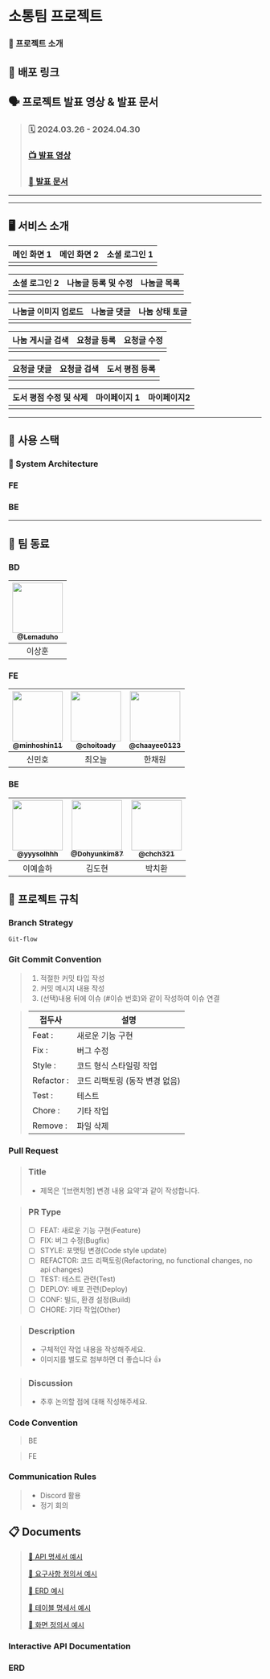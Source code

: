 # 소통팀 프로젝트

### 📖 프로젝트 소개

>

## :link: 배포 링크

>

## 🗣️ 프로젝트 발표 영상 & 발표 문서

> ### 🗓️ 2024.03.26 - 2024.04.30
>
> ### [📺 발표 영상]()
>
> ### [📑 발표 문서]()

---

---

## 🖥️ 서비스 소개

| 메인 화면 1 | 메인 화면 2 | 소셜 로그인 1 |
| :---------: | :---------: | :-----------: |
|             |             |               |

| 소셜 로그인 2 | 나눔글 등록 및 수정 | 나눔글 목록 |
| :-----------: | :-----------------: | :---------: |
|               |                     |             |

| 나눔글 이미지 업로드 | 나눔글 댓글 | 나눔 상태 토글 |
| :------------------: | :---------: | :------------: |
|                      |             |                |

| 나눔 게시글 검색 | 요청글 등록 | 요청글 수정 |
| :--------------: | :---------: | :---------: |
|                  |             |             |

| 요청글 댓글 | 요청글 검색 | 도서 평점 등록 |
| :---------: | :---------: | :------------: |
|             |             |                |

| 도서 평점 수정 및 삭제 | 마이페이지 1 | 마이페이지2 |
| :--------------------: | :----------: | :---------: |
|                        |              |             |

---

## 🧰 사용 스택

### :wrench: System Architecture

<!-- <img src="https://user-images.githubusercontent.com/90237119/215304129-d8006105-cf1c-49c7-a819-4f819dfac523.png"/> -->

### FE

<div align=center>
  <!-- <img src="https://img.shields.io/badge/html5-E34F26?style=for-the-badge&logo=html5&logoColor=white"> 
  <img src="https://img.shields.io/badge/css-1572B6?style=for-the-badge&logo=css3&logoColor=white"> 
  <img src="https://img.shields.io/badge/javascript-F7DF1E?style=for-the-badge&logo=javascript&logoColor=black"> 
  <br> -->

  <!-- <img src="https://img.shields.io/badge/react-00A8E1?style=for-the-badge&logo=react&logoColor=black"> 
  <img src="https://img.shields.io/badge/figma-EF2D5E?style=for-the-badge&logo=figma&logoColor=black">
  <img src="https://img.shields.io/badge/node.js-339933?style=for-the-badge&logo=Node.js&logoColor=white">
  <img src="https://img.shields.io/badge/prettier-FF4F8B?style=for-the-badge&logo=prettier&logoColor=white">
  <br> -->

  <!-- <img src="https://img.shields.io/badge/axios-6935D3?style=for-the-badge&logo=axios&logoColor=white">
  <img src="https://img.shields.io/badge/styled Components-E9568E?style=for-the-badge&logo=styledComponents&logoColor=white">
  <img src="https://img.shields.io/badge/redux toolkit-66459B?style=for-the-badge&logo=redux&logoColor=white">
  <img src="https://img.shields.io/badge/npm-ED1C24?style=for-the-badge&logo=npm&logoColor=white">
  
  <br> -->
</div>

### BE

<div align=center> 
  <!-- <img src="https://img.shields.io/badge/JAVA-007396?style=for-the-badge&logo=java&logoColor=white">
  <img src="https://img.shields.io/badge/mysql-4479A1?style=for-the-badge&logo=mysql&logoColor=white"> 
  <img src="https://img.shields.io/badge/redis-D0271D?style=for-the-badge&logo=redis&logoColor=white">
  <br> -->

  <!-- <img src="https://img.shields.io/badge/spring Boot-6DB33F?style=for-the-badge&logo=springBoot&logoColor=white">
  <img src="https://img.shields.io/badge/fly way-ED1C24?style=for-the-badge&logo=flyway&logoColor=white">
  <img src="https://img.shields.io/badge/linux-FCC624?style=for-the-badge&logo=linux&logoColor=black"> 
  <img src="https://img.shields.io/badge/amazonaws-232F3E?style=for-the-badge&logo=amazonaws&logoColor=white">
  <br> -->

  <!-- <img src="https://img.shields.io/badge/nginx-006272?style=for-the-badge&logo=nginx&logoColor=green">
  <img src="https://img.shields.io/badge/spring security-6DB33F?style=for-the-badge&logo=springSecurity&logoColor=white">
  <img src="https://img.shields.io/badge/query dsl-008FC7?style=for-the-badge&logo=queryDsl&logoColor=white">
  <br> -->
</div>

---

## :busts_in_silhouette: 팀 동료

### BD

| <a href="https://github.com/Lemaduho"><img src="https://avatars.githubusercontent.com/u/93540726?v=4" width=100px/><br/><sub><b>@Lemaduho</b></sub></a><br/> |
| :----------------------------------------------------------------------------------------------------------------------------------------------------------: |
|                                                                            이상훈                                                                            |

### FE

| <a href=https://github.com/minhoshin11><img src="https://avatars.githubusercontent.com/u/93540726?v=4" width=100px/><br/><sub><b>@minhoshin11</b></sub></a><br/> | <a href=https://github.com/choitoady><img src="https://avatars.githubusercontent.com/u/93540726?v=4" width=100px/><br/><sub><b>@choitoady</b></sub></a><br/> | <a href=https://github.com/chaayee0123><img src="https://avatars.githubusercontent.com/u/93540726?v=4" width=100px/><br/><sub><b>@chaayee0123</b></sub></a><br/> |
| :--------------------------------------------------------------------------------------------------------------------------------------------------------------: | :----------------------------------------------------------------------------------------------------------------------------------------------------------: | :--------------------------------------------------------------------------------------------------------------------------------------------------------------: |
|                                                                              신민호                                                                              |                                                                            최오늘                                                                            |                                                                              한채원                                                                              |

### BE

| <a href=https://github.com/yyysolhhh><img src="https://avatars.githubusercontent.com/u/85716720?v=4" width=100px/><br/><sub><b>@yyysolhhh</b></sub></a><br/> | <a href=https://github.com/Dohyunkim87><img src="https://avatars.githubusercontent.com/u/90237119?v=4" width=100px/><br/><sub><b>@Dohyunkim87</b></sub></a><br/> | <a href=https://github.com/chch321/><img src="https://avatars.githubusercontent.com/u/85716720?v=4" width=100px/><br/><sub><b>@chch321</b></sub></a><br/> |
| :----------------------------------------------------------------------------------------------------------------------------------------------------------: | :--------------------------------------------------------------------------------------------------------------------------------------------------------------: | :-------------------------------------------------------------------------------------------------------------------------------------------------------: |
|                                                                           이예솔하                                                                           |                                                                              김도현                                                                              |                                                                          박치환                                                                           |

## 📑 프로젝트 규칙

### Branch Strategy

    Git-flow

<!--
> - main / dev 브랜치 기본 생성
> - main과 dev로 직접 push 제한
> - PR 전 최소 1인 이상 승인 필수
-->

### Git Commit Convention

> 1. 적절한 커밋 타입 작성
> 2. 커밋 메시지 내용 작성
> 3. (선택)내용 뒤에 이슈 (#이슈 번호)와 같이 작성하여 이슈 연결

> | 접두사     | 설명                           |
> | ---------- | ------------------------------ |
> | Feat :     | 새로운 기능 구현               |
> | Fix :      | 버그 수정                      |
> | Style :    | 코드 형식 스타일링 작업        |
> | Refactor : | 코드 리팩토링 (동작 변경 없음) |
> | Test :     | 테스트                         |
> | Chore :    | 기타 작업                      |
> | Remove :   | 파일 삭제                      |

### Pull Request

> ### Title
>
> - 제목은 '[브랜치명] 변경 내용 요약'과 같이 작성합니다.

> ### PR Type
>
> - [ ] FEAT: 새로운 기능 구현(Feature)
> - [ ] FIX: 버그 수정(Bugfix)
> - [ ] STYLE: 포맷팅 변경(Code style update)
> - [ ] REFACTOR: 코드 리팩토링(Refactoring, no functional changes, no api changes)
> - [ ] TEST: 테스트 관련(Test)
> - [ ] DEPLOY: 배포 관련(Deploy)
> - [ ] CONF: 빌드, 환경 설정(Build)
> - [ ] CHORE: 기타 작업(Other)

> ### Description
>
> - 구체적인 작업 내용을 작성해주세요.
> - 이미지를 별도로 첨부하면 더 좋습니다 👍

> ### Discussion
>
> - 추후 논의할 점에 대해 작성해주세요.

### Code Convention

> BE

<!--
>
> - 패키지명 전체 소문자
> - 클래스명, 인터페이스명 CamelCase
> - 클래스 이름 명사 사용
> - 상수명 SNAKE_CASE
> - Controller, Service, Dto, Repository, mapper 앞에 접미사로 통일(ex. MemberController)
> - service 계층 메서드명 create, update, find, delete로 CRUD 통일(ex. createMember)
> - Test 클래스는 접미사로 Test 사용(ex. memberFindTest)
-->

> FE

<!--
>
> - styled-Component 변수명 S + 변수명 (ex. Swrap)
> - styled-Component는 return문 위에 작성
> - 크게는 styled-Component, 그 안에서 className 사용
> - Event handler 사용 (ex. handle ~)
> - export방식 (ex. export default ~)
> - 화살표 함수 사용
-->

### Communication Rules

> - Discord 활용
> - 정기 회의

## :clipboard: Documents

> [📜 API 명세서 예시](https://docs.google.com/spreadsheets/d/1XODUQC8tFNQjoZS7I4rcyaQpin6WzuuruZIVmdMwmeU/edit#gid=0)
>
> [📜 요구사항 정의서 예시](https://docs.google.com/spreadsheets/d/1BaDEpeytl_rQ_vckIXGJtCL4NcmPvemCSnXJnhckzLU/edit?usp=sharing)
>
> [📜 ERD 예시](https://drive.google.com/file/d/1jvaFIwfOkKLRriFZxzOwJTE-FJ7H3IFe/view?usp=sharing)
>
> [📜 테이블 명세서 예시](https://docs.google.com/spreadsheets/d/13y8xi67UQYCzX1xgSORtlA1_vXRFq6OQuVDG2o7fhO0/edit#gid=0)
>
> [📜 화면 정의서 예시](https://docs.google.com/spreadsheets/d/1vud5xV8rB9Y6akOIma49hSzdZsoj8DVG0-fYE4NdP_g/edit?usp=sharing)

### Interactive API Documentation

### ERD

